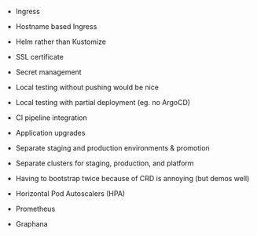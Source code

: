 - Ingress 
- Hostname based Ingress

- Helm rather than Kustomize

- SSL certificate
- Secret management

- Local testing without pushing would be nice
- Local testing with partial deployment (eg. no ArgoCD)

- CI pipeline integration
- Application upgrades

- Separate staging and production environments & promotion
- Separate clusters for staging, production, and platform

- Having to bootstrap twice because of CRD is annoying (but demos well)

- Horizontal Pod Autoscalers (HPA)
- Prometheus
- Graphana

